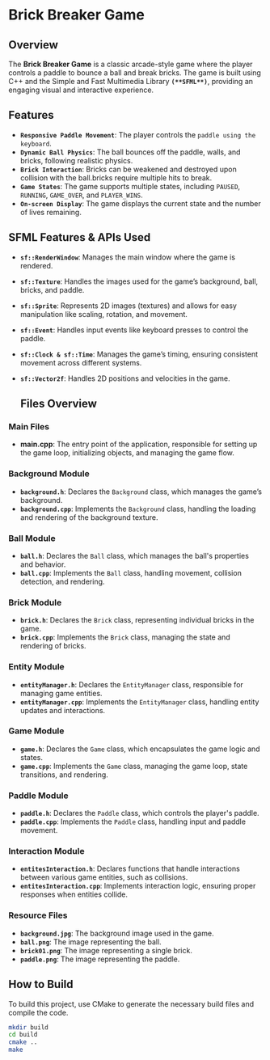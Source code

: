 # Brick Breaker Game

## Overview
The **Brick Breaker Game** is a classic arcade-style game where the player controls a paddle to bounce a ball and break bricks. The game is built using C++ and the Simple and Fast Multimedia Library **`(**SFML**)`**, providing an engaging visual and interactive experience.

## Features
- **`Responsive Paddle Movement`**: The player controls the `paddle using the keyboard`.
- **`Dynamic Ball Physics`**: The ball bounces off the paddle, walls, and bricks, following realistic physics.
- **`Brick Interaction`**: Bricks can be weakened and destroyed upon collision with the ball.bricks require multiple hits to break.
- **`Game States`**: The game supports multiple states, including `PAUSED`, `RUNNING`, `GAME_OVER`, and `PLAYER_WINS`.
- **`On-screen Display`**: The game displays the current state and the number of lives remaining.

## SFML Features & APIs Used

- **`sf::RenderWindow`**: Manages the main window where the game is rendered.
- **`sf::Texture`**: Handles the images used for the game’s background, ball, bricks, and paddle.
- **`sf::Sprite`**: Represents 2D images (textures) and allows for easy manipulation like scaling, rotation, and movement.
- **`sf::Event`**: Handles input events like keyboard presses to control the paddle.
- **`sf::Clock & sf::Time`**: Manages the game’s timing, ensuring consistent movement across different systems.
- **`sf::Vector2f`**: Handles 2D positions and velocities in the game.

  ## Files Overview

### Main Files
- **main.cpp**: The entry point of the application, responsible for setting up the game loop, initializing objects, and managing the game flow.

### Background Module
- **`background.h`**: Declares the `Background` class, which manages the game’s background.
- **`background.cpp`**: Implements the `Background` class, handling the loading and rendering of the background texture.

### Ball Module
- **`ball.h`**: Declares the `Ball` class, which manages the ball's properties and behavior.
- **`ball.cpp`**: Implements the `Ball` class, handling movement, collision detection, and rendering.

### Brick Module
- **`brick.h`**: Declares the `Brick` class, representing individual bricks in the game.
- **`brick.cpp`**: Implements the `Brick` class, managing the state and rendering of bricks.

### Entity Module
- **`entityManager.h`**: Declares the `EntityManager` class, responsible for managing game entities.
- **`entityManager.cpp`**: Implements the `EntityManager` class, handling entity updates and interactions.

### Game Module
- **`game.h`**: Declares the `Game` class, which encapsulates the game logic and states.
- **`game.cpp`**: Implements the `Game` class, managing the game loop, state transitions, and rendering.

### Paddle Module
- **`paddle.h`**: Declares the `Paddle` class, which controls the player's paddle.
- **`paddle.cpp`**: Implements the `Paddle` class, handling input and paddle movement.

### Interaction Module
- **`entitesInteraction.h`**: Declares functions that handle interactions between various game entities, such as collisions.
- **`entitesInteraction.cpp`**: Implements interaction logic, ensuring proper responses when entities collide.

### Resource Files
- **`background.jpg`**: The background image used in the game.
- **`ball.png`**: The image representing the ball.
- **`brick01.png`**: The image representing a single brick.
- **`paddle.png`**: The image representing the paddle.

## How to Build
To build this project, use CMake to generate the necessary build files and compile the code.

```bash
mkdir build
cd build
cmake ..
make
```
